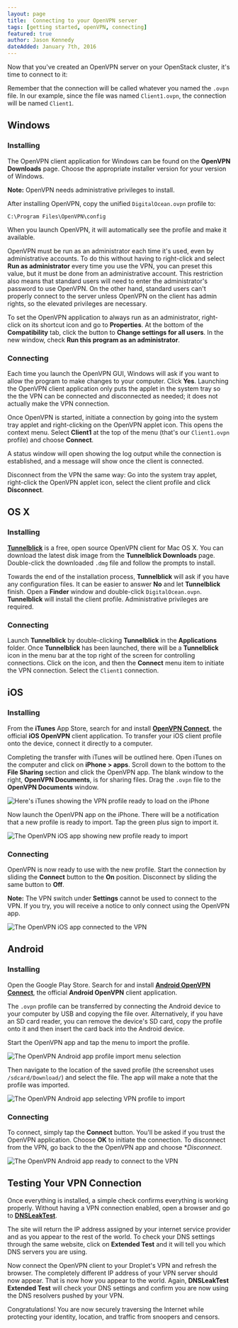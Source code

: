 ```yaml
---
layout: page
title:  Connecting to your OpenVPN server
tags: [getting started, openVPN, connecting]
featured: true
author: Jason Kennedy
dateAdded: January 7th, 2016
---
```


Now that you've created an OpenVPN server on your OpenStack cluster, it's time to connect to it:


Remember that the connection will be called whatever you named the `.ovpn` file. In our example, since the file was named `Client1.ovpn`, the connection will be named `Client1`.

## Windows

### Installing

The OpenVPN client application for Windows can be found on the **OpenVPN Downloads** page. Choose the appropriate installer version for your version of Windows.

**Note:** OpenVPN needs administrative privileges to install.

After installing OpenVPN, copy the unified `DigitalOcean.ovpn` profile to:

```
C:\Program Files\OpenVPN\config
```

When you launch OpenVPN, it will automatically see the profile and make it available.

OpenVPN must be run as an administrator each time it's used, even by administrative accounts. To do this without having to right-click and select **Run as administrator** every time you use the VPN, you can preset this value, but it must be done from an administrative account. This restriction also means that standard users will need to enter the administrator's password to use OpenVPN. On the other hand, standard users can't properly connect to the server unless OpenVPN on the client has admin rights, so the elevated privileges are necessary.

To set the OpenVPN application to always run as an administrator, right-click on its shortcut icon and go to **Properties**. At the bottom of the **Compatibility** tab, click the button to **Change settings for all users**. In the new window, check **Run this program as an administrator**.

### Connecting

Each time you launch the OpenVPN GUI, Windows will ask if you want to allow the program to make changes to your computer. Click **Yes**. Launching the OpenVPN client application only puts the applet in the system tray so the the VPN can be connected and disconnected as needed; it does not actually make the VPN connection.

Once OpenVPN is started, initiate a connection by going into the system tray applet and right-clicking on the OpenVPN applet icon. This opens the context menu. Select **Client1** at the top of the menu (that's our `Client1.ovpn` profile) and choose **Connect**.

A status window will open showing the log output while the connection is established, and a message will show once the client is connected.

Disconnect from the VPN the same way: Go into the system tray applet, right-click the OpenVPN applet icon, select the client profile and click **Disconnect**.

## OS X

### Installing

[**Tunnelblick**](https://code.google.com/p/tunnelblick/) is a free, open source OpenVPN client for Mac OS X. You can download the latest disk image from the **Tunnelblick Downloads** page. Double-click the downloaded `.dmg` file and follow the prompts to install.

Towards the end of the installation process, **Tunnelblick** will ask if you have any configuration files. It can be easier to answer **No** and let **Tunnelblick** finish. Open a **Finder** window and double-click `DigitalOcean.ovpn`. **Tunnelblick** will install the client profile. Administrative privileges are required.

### Connecting

Launch **Tunnelblick** by double-clicking **Tunnelblick** in the **Applications** folder. Once **Tunnelblick** has been launched, there will be a **Tunnelblick** icon in the menu bar at the top right of the screen for controlling connections. Click on the icon, and then the **Connect** menu item to initiate the VPN connection. Select the `Client1` connection.

## iOS

### Installing

From the **iTunes** App Store, search for and install [**OpenVPN Connect**](https://itunes.apple.com/us/app/id590379981), the official **iOS OpenVPN** client application. To transfer your iOS client profile onto the device, connect it directly to a computer.

Completing the transfer with iTunes will be outlined here. Open iTunes on the computer and click on **iPhone > apps**. Scroll down to the bottom to the **File Sharing** section and click the OpenVPN app. The blank window to the right, **OpenVPN Documents**, is for sharing files. Drag the `.ovpn` file to the **OpenVPN Documents** window.

![Here's iTunes showing the VPN profile ready to load on the iPhone](https://assets.digitalocean.com/articles/openvpn_ubunutu/1.png)

Now launch the OpenVPN app on the iPhone. There will be a notification that a new profile is ready to import. Tap the green plus sign to import it.

![The OpenVPN iOS app showing new profile ready to import](https://assets.digitalocean.com/articles/openvpn_ubunutu/2.png)

### Connecting

OpenVPN is now ready to use with the new profile. Start the connection by sliding the **Connect** button to the **On** position. Disconnect by sliding the same button to **Off**.

**Note:** The VPN switch under **Settings** cannot be used to connect to the VPN. If you try, you will receive a notice to only connect using the OpenVPN app.

![The OpenVPN iOS app connected to the VPN](https://assets.digitalocean.com/articles/openvpn_ubunutu/3.png)

## Android

### Installing

Open the Google Play Store. Search for and install [**Android OpenVPN Connect**](https://play.google.com/store/apps/details?id=net.openvpn.openvpn), the official **Android OpenVPN** client application.

The `.ovpn` profile can be transferred by connecting the Android device to your computer by USB and copying the file over. Alternatively, if you have an SD card reader, you can remove the device's SD card, copy the profile onto it and then insert the card back into the Android device.

Start the OpenVPN app and tap the menu to import the profile.

![The OpenVPN Android app profile import menu selection](https://assets.digitalocean.com/articles/openvpn_ubunutu/4.png)

Then navigate to the location of the saved profile (the screenshot uses `/sdcard/Download/`) and select the file. The app will make a note that the profile was imported.

![The OpenVPN Android app selecting VPN profile to import](https://assets.digitalocean.com/articles/openvpn_ubunutu/5.png)

### Connecting

To connect, simply tap the **Connect** button. You'll be asked if you trust the OpenVPN application. Choose **OK** to initiate the connection. To disconnect from the VPN, go back to the the OpenVPN app and choose **Disconnect*.

![The OpenVPN Android app ready to connect to the VPN](https://assets.digitalocean.com/articles/openvpn_ubunutu/6.png)


## Testing Your VPN Connection

Once everything is installed, a simple check confirms everything is working properly. Without having a VPN connection enabled, open a browser and go to [**DNSLeakTest**](https://www.dnsleaktest.com/).

The site will return the IP address assigned by your internet service provider and as you appear to the rest of the world. To check your DNS settings through the same website, click on **Extended Test** and it will tell you which DNS servers you are using.

Now connect the OpenVPN client to your Droplet's VPN and refresh the browser. The completely different IP address of your VPN server should now appear. That is now how you appear to the world. Again, **DNSLeakTest Extended Test** will check your DNS settings and confirm you are now using the DNS resolvers pushed by your VPN.

Congratulations! You are now securely traversing the Internet while protecting your identity, location, and traffic from snoopers and censors.
